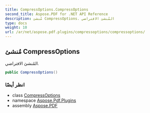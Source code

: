 ```yaml
---
title: CompressOptions.CompressOptions
second_title: Aspose.PDF for .NET API Reference
description: مُنشئ CompressOptions. المُنشئ الافتراضي
type: docs
weight: 10
url: /ar/net/aspose.pdf.plugins/compressoptions/compressoptions/
---
```

## مُنشئ CompressOptions

المُنشئ الافتراضي.

```csharp
public CompressOptions()
```

### انظر أيضًا

* class [CompressOptions](../)
* namespace [Aspose.Pdf.Plugins](../../../aspose.pdf.plugins/)
* assembly [Aspose.PDF](../../../)